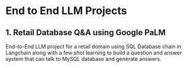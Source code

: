 # End to End LLM Projects

## 1. Retail Database Q&A using Google PaLM
End-to-End LLM project for a retail domain using SQL Database chain in Langchain along with a few shot learning to build a question and answer system that can talk to MySQL database and generate answers. 
